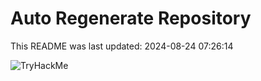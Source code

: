 # Auto Regenerate Repository

This README was last updated: 2024-08-24 07:26:14

 ![TryHackMe](https://tryhackme.com/badge/533634)
